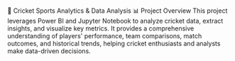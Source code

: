 🏏 Cricket Sports Analytics & Data Analysis
📊 Project Overview
This project leverages Power BI and Jupyter Notebook to analyze cricket data, extract insights, and visualize key metrics. It provides a comprehensive understanding of players' performance, team comparisons, match outcomes, and historical trends, helping cricket enthusiasts and analysts make data-driven decisions.

